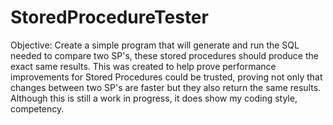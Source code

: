 # StoredProcedureTester
Objective: Create a simple program that will generate and run the SQL needed to compare two SP's, these stored procedures should produce the exact same results.
This was created to help prove performance improvements for Stored Procedures could be trusted, proving not only that changes between two SP's are faster but they also return the same results.
Although this is still a work in progress, it does show my coding style, competency.
